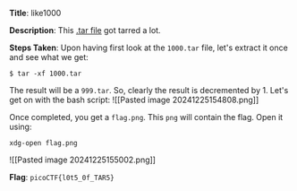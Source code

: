 
**Title**: like1000

**Description**:
This [.tar file](https://jupiter.challenges.picoctf.org/static/52084b5ad360b25f9af83933114324e0/1000.tar) got tarred a lot.


**Steps Taken**:
Upon having first look at the `1000.tar` file, let's extract it once and see what we get:
```
$ tar -xf 1000.tar
```

The result will be a `999.tar`. So, clearly the result is decremented by 1.
Let's get on with the bash script:
![[Pasted image 20241225154808.png]]

Once completed, you get a `flag.png`.
This `png` will contain the flag. Open it using:
```
xdg-open flag.png
```
![[Pasted image 20241225155002.png]]


**Flag**: `picoCTF{l0t5_0f_TAR5}`
